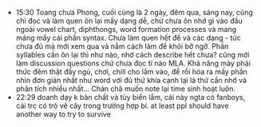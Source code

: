 - 15:30 Toang chưa Phong, cuối cùng là 2 ngày, đêm qua, sáng nay, cũng chỉ đọc và làm quen ôn lại mấy dạng dễ, chứ chưa ôn nhớ gì vào đầu ngoài vowel chart, diphthongs, word formation processes và mang máng mấy cái phần syntax. Chưa làm quen hết đề và các dạng - tức chưa đủ mà mới xem qua và nắm cách làm để khỏi bỡ ngỡ. Phần syllables cần ôn lại thì như nào, nhớ cách describe hết chưa? cũng mới làm discussion questions chứ chưa đọc tí nào MLA. Khả năng mày phải thức đêm thật đấy ngủ, chơi, chill cho lắm vào, để rồi hóa ra mấy phần nhìn đơn giản nhất như word với đủ thứ khía cạnh lại là thứ cần nhớ và phân tích nhiều nhất... Chán chả muốn note lại time sinh hoạt luôn.
- 22:29 doanh dạy k bản chất và tùy biến lắm, cái này ngta có fanboys, cái trc có trò vẽ cây trong trường hợp bí. at least ppl should have another way to try to survive